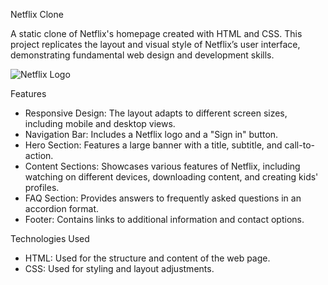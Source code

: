 Netflix Clone

A static clone of Netflix's homepage created with HTML and CSS. This project replicates the layout and visual style of Netflix’s user interface, demonstrating fundamental web design and development skills.

![Netflix Logo](image/netflix_macos_bigsur-icon_189917.png)

 Features

- Responsive Design: The layout adapts to different screen sizes, including mobile and desktop views.
- Navigation Bar: Includes a Netflix logo and a "Sign in" button.
- Hero Section: Features a large banner with a title, subtitle, and call-to-action.
- Content Sections: Showcases various features of Netflix, including watching on different devices, downloading content, and creating kids' profiles.
- FAQ Section: Provides answers to frequently asked questions in an accordion format.
- Footer: Contains links to additional information and contact options.

 Technologies Used

- HTML: Used for the structure and content of the web page.
- CSS: Used for styling and layout adjustments.


